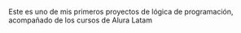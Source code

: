 Este es uno de mis primeros proyectos de lógica de programación, acompañado de los cursos de Alura Latam 
